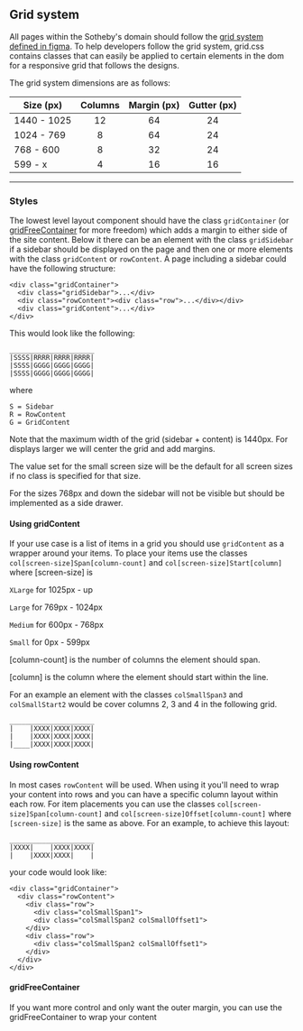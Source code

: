 ## Grid system

All pages within the Sotheby's domain should follow the [grid system defined in figma](https://www.figma.com/file/VbsWInV1sYOGiNuWI9zu5u/Core?node-id=21%3A32). To help developers follow the grid system, grid.css contains classes that can easily be applied to certain elements in the dom for a responsive grid that follows the designs.

The grid system dimensions are as follows:

| Size (px)   | Columns | Margin (px) | Gutter (px) |
| ----------- | :-----: | :---------: | :---------: |
| 1440 - 1025 |   12    |     64      |     24      |
| 1024 - 769  |    8    |     64      |     24      |
| 768 - 600   |    8    |     32      |     24      |
| 599 - x     |    4    |     16      |     16      |

---

### Styles

The lowest level layout component should have the class `gridContainer` (or [gridFreeContainer](####gridFreeContainer) for more freedom) which adds a margin to either side of the site content. Below it there can be an element with the class `gridSidebar` if a sidebar should be displayed on the page and then one or more elements with the class `gridContent` or `rowContent`. A page including a sidebar could have the following structure:

```
<div class="gridContainer">
  <div class="gridSidebar">...</div>
  <div class="rowContent"><div class="row">...</div></div>
  <div class="gridContent">...</div>
</div>
```

This would look like the following:

```
_____________________
|SSSS|RRRR|RRRR|RRRR|
|SSSS|GGGG|GGGG|GGGG|
|SSSS|GGGG|GGGG|GGGG|
```

where

```
S = Sidebar
R = RowContent
G = GridContent
```

Note that the maximum width of the grid (sidebar + content) is 1440px. For displays larger we will center the grid and add margins.

The value set for the small screen size will be the default for all screen sizes if no class is specified for that size.

For the sizes 768px and down the sidebar will not be visible but should be implemented as a side drawer.

#### Using gridContent

If your use case is a list of items in a grid you should use `gridContent` as a wrapper around your items.
To place your items use the classes `col[screen-size]Span[column-count]` and `col[screen-size]Start[column]` where [screen-size] is

`XLarge` for 1025px - up

`Large` for 769px - 1024px

`Medium` for 600px - 768px

`Small` for 0px - 599px

[column-count] is the number of columns the element should span.

[column] is the column where the element should start within the line.

For an example an element with the classes `colSmallSpan3` and `colSmallStart2` would be cover columns 2, 3 and 4 in the following grid.

```
_____________________
|    |XXXX|XXXX|XXXX|
|    |XXXX|XXXX|XXXX|
|____|XXXX|XXXX|XXXX|
```

#### Using rowContent

In most cases `rowContent` will be used. When using it you'll need to wrap your content into rows and you can have a specific column layout within each row. For item placements you can use the classes `col[screen-size]Span[column-count]` and `col[screen-size]Offset[column-count]` where `[screen-size]` is the same as above. For an example, to achieve this layout:

```
_____________________
|XXXX|    |XXXX|XXXX|
|    |XXXX|XXXX|    |
```

your code would look like:

```
<div class="gridContainer">
  <div class="rowContent">
    <div class="row">
      <div class="colSmallSpan1">
      <div class="colSmallSpan2 colSmallOffset1">
    </div>
    <div class="row">
      <div class="colSmallSpan2 colSmallOffset1">
    </div>
  </div>
</div>
```

#### gridFreeContainer

If you want more control and only want the outer margin, you can use the gridFreeContainer to wrap your content
